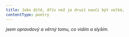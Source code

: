 ```yaml
---
title: Jako dítě, dřív než je druzí naučí být velké,
contentType: poetry
---
```


<section>

_jsem opravdový a věrný tomu, co vidím a slyším._

</section>
